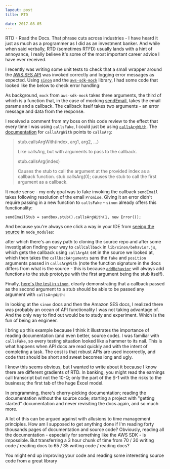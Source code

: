 ```yaml
---
layout: post
title: RTD

date: 2017-08-05
---
```


RTD - Read the Docs. That phrase cuts across industries - I have heard it just as much as a programmer as I did as an investment banker. And while when said verbally, RTD (sometimes RTFD) usually lands with a hint of annoyance, I really believe it's some of the most important career advice I have ever received.

I recently was writing some unit tests to check that a small wrapper around the [AWS.SES API](https://aws.amazon.com/documentation/ses/) was invoked correctly and logging error messages as expected. Using [`sinon`](https://github.com/sinonjs/sinon) and the [`aws-sdk-mock`](https://github.com/dwyl/aws-sdk-mock) library, I had some code that looked like the below to check error handling:

<script src="https://gist.github.com/BenBrostoff/1cba16104882f0c73609ff105ee39d5d.js"></script>

As background, `mock` from `aws-sdk-mock` takes three arguments, the third of which is a function that, in the case of mocking [sendEmail](http://docs.aws.amazon.com/AWSJavaScriptSDK/latest/AWS/SES.html#sendEmail-property), takes the email params and a callback. The callback itself takes two arguments - an error message and data from the response.

I received a comment from my boss on this code review to the effect that every time I was using `callsFake`, I could just be using [`callsArgWith`](http://sinonjs.org/releases/v3.0.0/stubs/). The [documentation](http://sinonjs.org/releases/v3.0.0/stubs/) for `callsArgWith` points to `callsArg`:

> stub.callsArgWith(index, arg1, arg2, ...)
>
> Like callsArg, but with arguments to pass to the callback.
>
> stub.callsArg(index)
>
> Causes the stub to call the argument at the provided index as a callback function. stub.callsArg(0); causes the stub to call the first argument as a callback.
>


It made sense - my only goal was to fake invoking the callback `sendEmail` takes following resolution of the email `Promise`. Giving it an error didn't require passing in a new function to `callsFake` - `sinon` already offers this functionality:

```
sendEmailStub = sandbox.stub().callsArgWith(1, new Error());
```

And because you're always one click a way in your IDE from [seeing the source](https://github.com/sinonjs/sinon/blob/master/lib/sinon/default-behaviors.js#L55) in `node_modules`:

<script src="https://gist.github.com/BenBrostoff/14244abba5cb9ee47dac6884bc862abf.js"></script>

after which there's an easy path to cloning the source repo and after some investigation finding your way to `callCallback` in `lib/sinon/behavior.js`, which gets the callback using `callArgAt` set in the source we looked at, which then takes the `callbackArguments` sans the `fake` and `position` arguments passed in `callsArgWith` (note the function signature in the docs differs from what is the source - this is because [`addBehavior`](https://github.com/sinonjs/sinon/blob/master/lib/sinon/behavior.js#L204) will always add functions to the stub prototype with the first argument being the stub itself).  

Finally, [here's the test in `sinon`](https://github.com/sinonjs/sinon/blob/master/test/stub-test.js#L574), clearly demonstrating that a callback passed as the second argument to a stub should be able to be passed any argument with `callsArgWith`:

<script src="https://gist.github.com/BenBrostoff/5951ea3710240f413739438620148022.js"></script>

In looking at the `sinon` docs and then the Amazon SES docs, I realized there was probably an ocean of API functionality I was not taking advantage of. And the only way to find out would be to study and experiment. Which is the fun of being an engineer.

I bring up this example because I think it illustrates the importance of reading documentation (and even better, source code). I was familiar with `callsFake`, so every testing situation looked like a hammer to its nail. This is what happens when API docs are read quickly and with the intent of completing a task. The cost is that robust APIs are used incorrectly, and code that should be short and sweet becomes long and ugly.

I know this seems obvious, but I wanted to write about it because I know there are different gradients of RTD. In banking, you might read the earnings call transcript but not the 10-Q; only the part of the S-1 with the risks to the business; the first tab of the huge Excel model.

In programming, there's cherry-picking documentation; reading the documentation without the source code; starting a project with "getting started" documentation and never revisiting the docs again, and so much more.

A lot of this can be argued against with allusions to time management principles. How am I supposed to get anything done if I'm reading forty thousands pages of documentation and source code? Obviously, reading all the documentation - especially for something like the AWS SDK - is impossible. But transferring a 3 hour chunk of time from 70 / 30 writing code / reading docs to 65 / 35 writing code / reading docs?

You might end up improving your code and reading some interesting source code from a great library  
